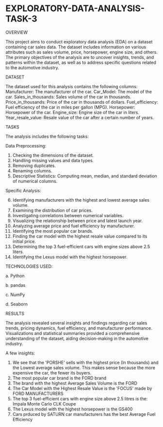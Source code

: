 # EXPLORATORY-DATA-ANALYSIS-TASK-3
OVERVIEW

This project aims to conduct exploratory data analysis (EDA) on a dataset containing car sales data. The dataset includes information on various attributes such as sales volume, price, horsepower, engine size, and others. The primary objectives of the analysis are to uncover insights, trends, and patterns within the dataset, as well as to address specific questions related to the automotive industry.

DATASET

The dataset used for this analysis contains the following columns:
Manufacturer: The manufacturer of the car.
Car_Model: The model of the car.
Sales_in_thousands: Sales volume of the car in thousands.
Price_in_thousands: Price of the car in thousands of dollars.
Fuel_efficiency: Fuel efficiency of the car in miles per gallon (MPG).
Horsepower: Horsepower of the car.
Engine_size: Engine size of the car in liters.
Year_resale_value: Resale value of the car after a certain number of years.


TASKS

The analysis includes the following tasks:

Data Preprocessing:
1. Checking the dimensions of the dataset.
2. Handling missing values and data types.
3. Removing duplicates.
4. Renaming columns.
5. Descriptive Statistics: Computing mean, median, and standard deviation of numerical columns.

Specific Analysis:

6. Identifying manufacturers with the highest and lowest average sales volume.
7. Examining the distribution of car prices.
8. Investigating correlations between numerical variables.
9. Visualizing the relationship between price and latest launch year.
10. Analyzing average price and fuel efficiency by manufacturer.
11. Identifying the most popular car brands.
12. Finding the car model with the highest resale value compared to its initial price.
13. Determining the top 3 fuel-efficient cars with engine sizes above 2.5 liters.
14. Identifying the Lexus model with the highest horsepower.

TECHNOLOGIES USED:

a. Python

b. pandas

c. NumPy

d. Seaborn

RESULTS

The analysis revealed several insights and findings regarding car sales trends, pricing dynamics, fuel efficiency, and manufacturer performance. Visualizations and statistical summaries provided a comprehensive understanding of the dataset, aiding decision-making in the automotive industry.

A few insights:

1. We see that the 'PORSHE' sells with the highest price (In thousands) and the Lowest average sales volume. This makes sense because the more expensive the car, the fewer its buyers.
2. The most popular car brand is the FORD brand
3. The brand with the highest Average Sales Volume is the FORD
4. The Car Model with the Highest Resale Value is the 'FOCUS' made by FORD MANUFACTURERS
5. The top 3 fuel-efficient cars with engine size above 2.5 litres is the:
Impala
Monte Carlo
CLK Coupe
6. The Lexus model with the highest horsepower is the GS400
7. Cars prduced by SATURN car manufacturers has the best Average Fuel Efficiency



